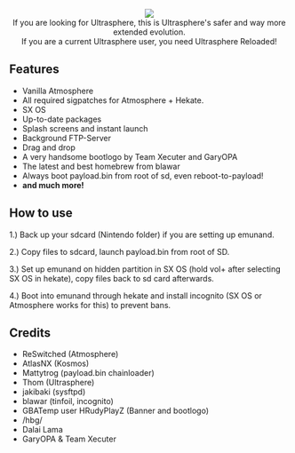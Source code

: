 <p align="center">
<a href="https://github.com/gaavin/ultrasphere/releases">
<img src="https://i.imgur.com/9Ndd6v3.png"></a>
<br>
If you are looking for Ultrasphere, this is Ultrasphere's safer and way more extended evolution.
<br>
If you are a current Ultrasphere user, you need Ultrasphere Reloaded!
</p>

## Features
* Vanilla Atmosphere
* All required sigpatches for Atmosphere + Hekate.
* SX OS
* Up-to-date packages
* Splash screens and instant launch
* Background FTP-Server
* Drag and drop
* A very handsome bootlogo by Team Xecuter and GaryOPA
* The latest and best homebrew from blawar
* Always boot payload.bin from root of sd, even reboot-to-payload!
* **and much more!**

## How to use
1.) Back up your sdcard (Nintendo folder) if you are setting up emunand.

2.) Copy files to sdcard, launch payload.bin from root of SD.

3.) Set up emunand on hidden partition in SX OS (hold vol+ after selecting SX OS in hekate), copy files back to sd card afterwards.

4.) Boot into emunand through hekate and install incognito (SX OS or Atmosphere works for this) to prevent bans.

## Credits
* ReSwitched (Atmosphere)
* AtlasNX (Kosmos)
* Mattytrog (payload.bin chainloader)
* Thom (Ultrasphere)
* jakibaki (sysftpd)
* blawar (tinfoil, incognito)
* GBATemp user HRudyPlayZ (Banner and bootlogo)
* /hbg/
* Dalai Lama
* GaryOPA & Team Xecuter
